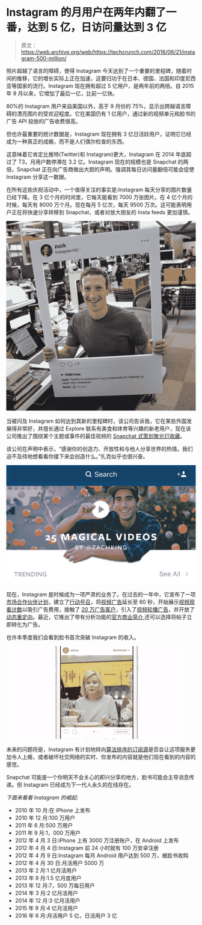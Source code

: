 # Instagram 的月用户在两年内翻了一番，达到 5 亿，日访问量达到 3 亿

> 原文：<https://web.archive.org/web/https://techcrunch.com/2016/06/21/instagram-500-million/>

照片超越了语言的障碍，使得 Instagram 今天达到了一个重要的里程碑，随着时间的推移，它的增长实际上正在加速，这要归功于在日本、德国、法国和印度尼西亚等国家的流行。Instagram 现在拥有超过 5 亿用户，是两年前的两倍。自 2015 年 9 月以来，它增加了最后一亿，比前一亿快。

80%的 Instagram 用户来自美国以外，高于 9 月份的 75%，显示出跨越语言障碍的漂亮图片的受欢迎程度。它在美国仍有 1 亿用户，通过新的视频单元和脸书的广告 API 投放的广告收费很高。

但也许最重要的统计数据是，Instagram 现在拥有 3 亿日活跃用户，证明它已经成为一种真正的成瘾，而不是人们偶尔检查的东西。

这意味着它肯定比推特(Twitter)和 Instagram)更大，Instagram 在 2014 年底超过了 T3，月用户数停滞在 3.2 亿。Instagram 现在的规模也是 Snapchat 的两倍，Snapchat 正在向广告商做出大胆的声明。强调其每日访问量翻倍可能会促使 Instagram 分享这一数据。

在所有这些庆祝活动中，一个值得关注的事实是:Instagram 每天分享的图片数量已经下降。在 3 亿个月的时间里，它每天能看到 7000 万张图片。在 4 亿个月的时候，每天有 8000 万个月。现在每月 5 亿次，每天 9500 万次。这可能表明用户正在将快速分享转移到 Snapchat，或者对放大朋友的 Insta feeds 更加谨慎。

![13482877_10102910644965951_4268170000962807139_o](img/b1369e3b2421889041917c223c78652d.png)

当被问及 Instagram 如何达到其新的里程碑时，该公司告诉我，它在某些外国发展得非常好，并擅长通过 Explore 联系有美食和体育等兴趣的新老用户，现在该公司推出了围绕某个主题或事件的最佳视频的 [Snapchat 式策划聚光灯收藏](https://web.archive.org/web/20230401110014/https://techcrunch.com/2016/01/06/too-lazy-to-scroll/)。

该公司在声明中表示，“感谢你的创造力、开放性和与他人分享世界的热情。我们迫不及待地想看看你接下来会创造什么。”扎克似乎也很兴奋。

![instagram-king](img/ba695047a4014a38866b92c6db2ccd0f.png)

现在，Instagram 是时候成为一项严肃的业务了。在过去的一年中，它宣布了一项[市场合作伙伴计划](https://web.archive.org/web/20230401110014/https://techcrunch.com/2015/11/10/instacash/)，建立了[行动号召](https://web.archive.org/web/20230401110014/https://techcrunch.com/2015/09/08/all-grown-up-and-ready-to-make-money/)，将[视频广告](https://web.archive.org/web/20230401110014/https://techcrunch.com/2016/02/03/instagram-video-ads/)延长至 60 秒，开始展示[视频观看计数](https://web.archive.org/web/20230401110014/https://techcrunch.com/2016/02/11/where-the-eyeballs-are/)以吸引广告费用，接触了 [20 万广告客户](https://web.archive.org/web/20230401110014/https://techcrunch.com/2016/02/24/200k-advertisers-on-instagram/)，引入了[视频轮播广告](https://web.archive.org/web/20230401110014/https://techcrunch.com/2016/05/03/instagrads/)，并开放了[动态重定向](https://web.archive.org/web/20230401110014/https://techcrunch.com/2016/05/10/facebook-expands-dynamic-ad-retargeting-to-instagram-and-travel-sector-ramps-up-lookalikes/)。最近，它推出了带有分析功能的[官方商业简介](https://web.archive.org/web/20230401110014/https://techcrunch.com/2016/05/31/instagram-officially-announces-its-new-business-tools/),还可以选择将帖子立即转化为广告。

也许本季度我们会看到脸书首次突破 Instagram 的收入。

![Instagram Video Carousel Gif Medium](img/23ff2c60f7abeaed511bdcc90e28e79b.png)

未来的问题将是，Instagram 有计划地转向[算法排序的订阅源](https://web.archive.org/web/20230401110014/https://techcrunch.com/2016/03/15/filteredgram/)是否会让这项服务更加令人上瘾，或者破坏社交网络的实时、你发布的内容就是他们现在看到的内容的感觉。

Snapchat 可能是一个你明天不会关心的即兴分享的地方，脸书可能会主导消息传递。但 Instagram 已经成为下一代人永久的在线存在。

*下面来看看 Instagram 的崛起:*

*   2010 年 10 月:在 iPhone 上发布
*   2010 年 12 月:100 万用户
*   2011 年 6 月:500 万用户
*   2011 年 9 月:1，000 万用户
*   2012 年 4 月 3 日:iPhone 上有 3000 万注册账户，在 Android 上发布
*   2012 年 4 月 4 日:Instagram 前 24 小时就有 100 万安卓注册
*   2012 年 4 月 9 日:Instagram 每月 Android 用户达到 500 万，被脸书收购
*   2012 年 4 月 30 日:月活用户 5000 万
*   2013 年 2 月:1 亿月活用户
*   2013 年 9 月:1.5 亿月度用户
*   2013 年 12 月:7，500 万每日用户
*   2014 年 3 月:2 亿月活用户
*   2014 年 12 月:3 亿月活用户
*   2015 年 9 月:4 亿月活用户
*   2016 年 6 月:月活用户 5 亿，日活用户 3 亿